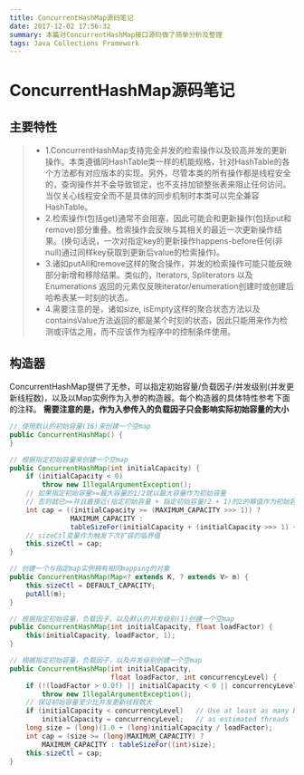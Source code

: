 ```yaml
---
title: ConcurrentHashMap源码笔记
date: 2017-12-02 17:56:32
summary: 本篇对ConcurrentHashMap接口源码做了简单分析及整理
tags: Java Collections Framework
---
```


# ConcurrentHashMap源码笔记
## 主要特性
> * 1.ConcurrentHashMap支持完全并发的检索操作以及较高并发的更新操作。本类遵循同HashTable类一样的机能规格，针对HashTable的各个方法都有对应版本的实现。另外，尽管本类的所有操作都是线程安全的，查询操作并不会导致锁定，也不支持加锁整张表来阻止任何访问。当仅关心线程安全而不是具体的同步机制时本类可以完全兼容HashTable。
> * 2.检索操作(包括get)通常不会阻塞，因此可能会和更新操作(包括put和remove)部分重叠。检索操作会反映与其相关的最近一次更新操作结果。(换句话说，一次对指定key的更新操作happens-before任何(非null)通过同样key获取到更新后value的检索操作)。
> * 3.诸如putAll和remove这样的聚合操作，并发的检索操作可能只能反映部分新增和移除结果。类似的，Iterators, Spliterators 以及 Enumerations 返回的元素仅反映iterator/enumeration创建时或创建后哈希表某一时刻的状态。
> * 4.需要注意的是，诸如size, isEmpty这样的聚合状态方法以及containsValue方法返回的都是某个时刻的状态，因此只能用来作为检测或评估之用，而不应该作为程序中的控制条件使用。

## 构造器
ConcurrentHashMap提供了无参，可以指定初始容量/负载因子/并发级别(并发更新线程数)，以及以Map实例作为入参的构造器。每个构造器的具体特性参考下面的注释。
**需要注意的是，作为入参传入的负载因子只会影响实际初始容量的大小**
```java
// 使用默认的初始容量(16)来创建一个空map
public ConcurrentHashMap() {
}

// 根据指定初始容量来创建一个空map
public ConcurrentHashMap(int initialCapacity) {
    if (initialCapacity < 0)
        throw new IllegalArgumentException();
    // 如果指定初始容量>=最大容量的1/2就以最大容量作为初始容量
    // 否则就已>=并且最接近(指定初始容量 + 指定初始容量/2 + 1)的2的幂值作为初始容量
    int cap = ((initialCapacity >= (MAXIMUM_CAPACITY >>> 1)) ?
               MAXIMUM_CAPACITY :
               tableSizeFor(initialCapacity + (initialCapacity >>> 1) + 1));
    // sizeCtl变量作为触发下次扩容的临界值
    this.sizeCtl = cap;
}

// 创建一个与指定map实例拥有相同mapping的对象
public ConcurrentHashMap(Map<? extends K, ? extends V> m) {
    this.sizeCtl = DEFAULT_CAPACITY;
    putAll(m);
}

// 根据指定初始容量，负载因子，以及默认的并发级别(1)创建一个空map
public ConcurrentHashMap(int initialCapacity, float loadFactor) {
    this(initialCapacity, loadFactor, 1);
}

// 根据指定初始容量，负载因子，以及并发级别创建一个空map
public ConcurrentHashMap(int initialCapacity,
                         float loadFactor, int concurrencyLevel) {
    if (!(loadFactor > 0.0f) || initialCapacity < 0 || concurrencyLevel <= 0)
        throw new IllegalArgumentException();
    // 保证初始容量至少比并发更新线程数大
    if (initialCapacity < concurrencyLevel)   // Use at least as many bins
        initialCapacity = concurrencyLevel;   // as estimated threads
    long size = (long)(1.0 + (long)initialCapacity / loadFactor);
    int cap = (size >= (long)MAXIMUM_CAPACITY) ?
        MAXIMUM_CAPACITY : tableSizeFor((int)size);
    this.sizeCtl = cap;
}
```


